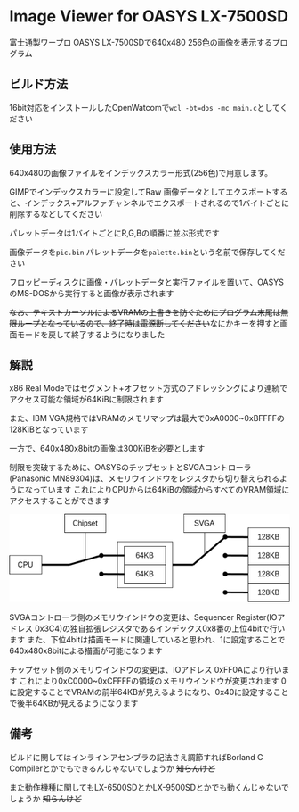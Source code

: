 # Image Viewer for OASYS LX-7500SD
富士通製ワープロ OASYS LX-7500SDで640x480 256色の画像を表示するプログラム

## ビルド方法
16bit対応をインストールしたOpenWatcomで`wcl -bt=dos -mc main.c`としてください

## 使用方法
640x480の画像ファイルをインデックスカラー形式(256色)で用意します。

GIMPでインデックスカラーに設定してRaw 画像データとしてエクスポートすると、インデックス+アルファチャンネルでエクスポートされるので1バイトごとに削除するなどしてください

パレットデータは1バイトごとにR,G,Bの順番に並ぶ形式です

画像データを`pic.bin` パレットデータを`palette.bin`という名前で保存してください

フロッピーディスクに画像・パレットデータと実行ファイルを置いて、OASYSのMS-DOSから実行すると画像が表示されます

~~なお、テキストカーソルによるVRAMの上書きを防ぐためにプログラム末尾は無限ループとなっているので、終了時は電源断してください~~なにかキーを押すと画面モードを戻して終了するようになりました

## 解説
x86 Real Modeではセグメント+オフセット方式のアドレッシングにより連続でアクセス可能な領域が64KiBに制限されます

また、IBM VGA規格ではVRAMのメモリマップは最大で0xA0000~0xBFFFFの128KiBとなっています

一方で、640x480x8bitの画像は300KiBを必要とします

制限を突破するために、OASYSのチップセットとSVGAコントローラ(Panasonic MN89304)は、メモリウインドウをレジスタから切り替えられるようになっています
これによりCPUからは64KiBの領域からすべてのVRAM領域にアクセスすることができます

![VRAM周りのメモリアーキテクチャ](VRAM_arch.drawio.png)

SVGAコントローラ側のメモリウインドウの変更は、Sequencer Register(IOアドレス 0x3C4)の独自拡張レジスタであるインデックス0x8番の上位4bitで行います
また、下位4bitは描画モードに関連していると思われ、1に設定することで640x480x8bitによる描画が可能になります

チップセット側のメモリウインドウの変更は、IOアドレス 0xFF0Aにより行います
これにより0xC0000~0xCFFFFの領域のメモリウインドウが変更されます
0に設定することでVRAMの前半64KBが見えるようになり、0x40に設定することで後半64KBが見えるようになります

## 備考
ビルドに関してはインラインアセンブラの記法さえ調節すればBorland C Compilerとかでもできるんじゃないでしょうか ~~知らんけど~~

また動作機種に関してもLX-6500SDとかLX-9500SDとかでも動くんじゃないでしょうか ~~知らんけど~~